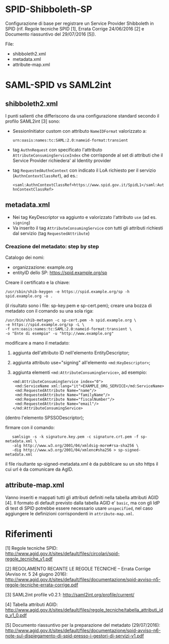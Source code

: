# SPID-Shibboleth-SP

Configurazione di base per registrare un Service Provider Shibboleth in SPID (rif. Regole tecniche SPID [1], Errata 
Corrige 24/06/2016 [2] e Documento riassuntivo del 29/07/2016 [5]).

File:
* shibboleth2.xml
* metadata.xml
* attribute-map.xml

# SAML-SPID vs SAML2int

## shibboleth2.xml

I punti salienti che differiscono da una configurazione standard secondo il profilo SAML2int [3] sono:
* SessionInitiator custom con attributo `NameIDFormat` valorizzato a:

  `urn:oasis:names:tc:SAML:2.0:nameid-format:transient`

* tag `AuthnRequest` con specificato l'attributo `AttributeConsumingServiceIndex` che corrisponde al set di attributi che il Service Provider richiedera' al Identity provider

* tag `RequestedAuthnContext` con indicato il LoA richiesto per il servizio (`AuthnContextClassRef`), ad es.:

  `<saml:AuthnContextClassRef>https://www.spid.gov.it/SpidL1</saml:AuthnContextClassRef>`

## metadata.xml

* Nei tag KeyDescriptor va aggiunto e valorizzato l'attributo `use` (ad es. `signing`)
* Va inserito il tag `AttributeConsumingService` con tutti gli attributi richiesti dal servizio (tag `RequestedAttribute`)

### Creazione del metadato: step by step

Catalogo dei nomi:
* organizzazione: example.org
* entityID dello SP: https://spid.example.org/sp

Creare il certificato e la chiave:

    /usr/sbin/shib-keygen -e https://spid.example.org/sp -h spid.example.org -o .
    
(il risultato sono i file: sp-key.pem e sp-cert.pem); creare una bozza di
metadato con il comando su una sola riga:

    /usr/bin/shib-metagen -c sp-cert.pem -h spid.example.org \
    -e https://spid.example.org/sp -L \
    -f urn:oasis:names:tc:SAML:2.0:nameid-format:transient \
    -o "Ente di esempio" -u "http://www.example.org"
    
modificare a mano il metadato:
    
1) aggiunta dell'attributo ID nell'elemento EntityDescriptor;   
2) aggiunta attributo use="signing" all'elemento `<md:KeyDescriptor>`;
3) aggiunta elementi `<md:AttributeConsumingService>`, ad esempio:

       <md:AttributeConsumingService index="0">
        <md:ServiceName xml:lang="it">EXAMPLE_ORG_SERVICE</md:ServiceName>
        <md:RequestedAttribute Name="name"/>
        <md:RequestedAttribute Name="familyName"/>
        <md:RequestedAttribute Name="fiscalNumber"/>
        <md:RequestedAttribute Name="email"/>
       </md:AttributeConsumingService>

  (dentro l'elemento SPSSODescriptor);

firmare con il comando:

       samlsign -s -k signature.key.pem -c signature.crt.pem -f sp-metadata.xml \ 
       -alg http://www.w3.org/2001/04/xmldsig-more#rsa-sha256 \
       -dig http://www.w3.org/2001/04/xmlenc#sha256 > sp-signed-metadata.xml
       
il file risultante sp-signed-metadata.xml è da pubblicare su un sito https 
il cui url è da comunicare da AgID.         

## attribute-map.xml

Vanno inseriti e mappati tutti gli attributi definiti nella tabella attributi AGID [4]. Il formato di default previsto dalla tabella AGID e' `basic`, ma con gli IdP di test di SPID potrebbe essere necessario usare `unspecified`, nel caso aggiungere le definizioni corrispondenti in `attribute-map.xml`.
 
# Riferimenti
[1] Regole tecniche SPID: http://www.agid.gov.it/sites/default/files/circolari/spid-regole_tecniche_v1.pdf

[2] REGOLAMENTO RECANTE LE REGOLE TECNICHE – Errata Corrige (Avviso nr. 5 24 giugno 2016): http://www.agid.gov.it/sites/default/files/documentazione/spid-avviso-n5-regole-tecniche-errata-corrige.pdf

[3] SAML2int profile v0.2.1: http://saml2int.org/profile/current/

[4] Tabella attributi AGID: http://www.agid.gov.it/sites/default/files/regole_tecniche/tabella_attributi_idp_v1_0.pdf

[5] Documento riassuntivo per la preparazione del metadato (29/07/2016): http://www.agid.gov.it/sites/default/files/documentazione/spid-avviso-n6-note-sul-dispiegamento-di-spid-presso-i-gestori-di-servizi-v1.pdf